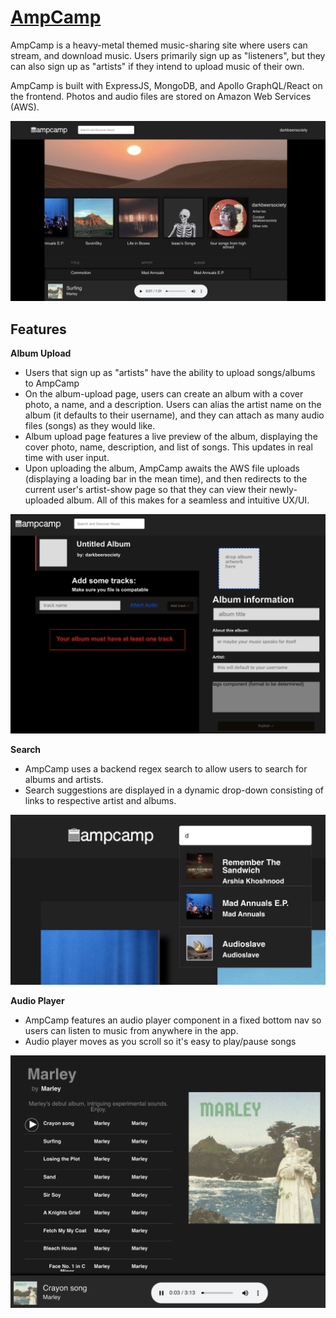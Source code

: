 # [AmpCamp](https://ampcamp.herokuapp.com/#/)

AmpCamp is a heavy-metal themed music-sharing site where users can stream, and download music. Users primarily sign up as "listeners", but they can also sign up as "artists" if they intend to upload music of their own. 

AmpCamp is built with ExpressJS, MongoDB, and Apollo GraphQL/React on the frontend. Photos and audio files are stored on Amazon Web Services (AWS).

![Artist Show](./screenshots/artist.png)

## Features

   **Album Upload**
   
- Users that sign up as "artists" have the ability to upload songs/albums to AmpCamp
- On the album-upload page, users can create an album with a cover photo, a name, and a description. Users can alias the artist name on the album (it defaults to their username), and they can attach as many audio files (songs) as they would like. 
- Album upload page features a live preview of the album, displaying the cover photo, name, description, and list of songs. This updates in real time with user input. 
- Upon uploading the album, AmpCamp awaits the AWS file uploads (displaying a loading bar in the mean time), and then redirects to the current user's artist-show page so that they can view their newly-uploaded album. All of this makes for a seamless and intuitive UX/UI.

![Album upload](./screenshots/upload.png)

   **Search**

- AmpCamp uses a backend regex search to allow users to search for albums and artists. 
- Search suggestions are displayed in a dynamic drop-down consisting of links to respective artist and albums. 

![Search](./screenshots/search.png)

   **Audio Player**
   
- AmpCamp features an audio player component in a fixed bottom nav so users can listen to music from anywhere in the app.
- Audio player moves as you scroll so it's easy to play/pause songs

![Album show](./screenshots/album.png)
